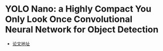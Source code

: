 # YOLO Nano: a Highly Compact You Only Look Once Convolutional Neural Network for Object Detection

* [论文地址](https://arxiv.org/abs/1910.01271)

